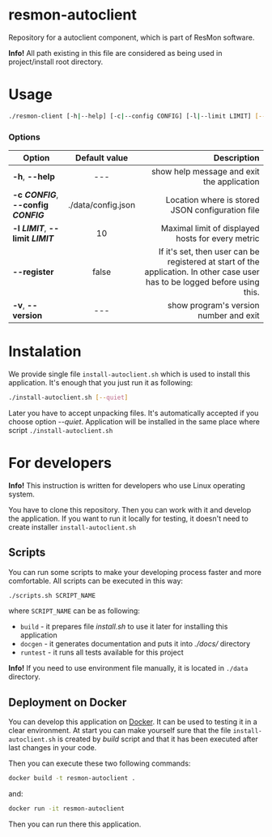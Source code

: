 # resmon-autoclient
Repository for a autoclient component, which is part of ResMon software.

**Info!** All path existing in this file are considered 
as being used in project/install root directory.

# Usage

```bash
./resmon-client [-h|--help] [-c|--config CONFIG] [-l|--limit LIMIT] [--register] [-v|--version]
```

### Options
| Option                                 | Default value        | Description                                       |
| -------------------------------------- |:--------------------:| -------------------------------------------------:|
| **-h**, **--help**                     | ---                  | show help message and exit the application        |
| **-c _CONFIG_**, **--config _CONFIG_** | ./data/config.json   | Location where is stored JSON configuration file  |
| **-l _LIMIT_**, **--limit _LIMIT_**    | 10                   | Maximal limit of displayed hosts for every metric |
| **--register**                         | false                | If it's set, then user can be registered at start of the application. In other case user has to be logged before using this. |
| **-v**, **--version**                  | ---                  | show program's version number and exit            |

# Instalation
We provide single file `install-autoclient.sh` which is used to install this application. It's enough that you just run it as following:
```bash
./install-autoclient.sh [--quiet]
```
Later you have to accept unpacking files. It's automatically accepted if you choose option _--quiet_.
Application will be installed in the same place where script `./install-autoclient.sh`

# For developers

**Info!** This instruction is written for developers who use Linux operating system.

You have to clone this repository. Then you can work with it and develop the application.
If you want to run it locally for testing, it doesn't need to create installer `install-autoclient.sh` 

## Scripts

You can run some scripts to make your developing process faster and more comfortable.
All scripts can be executed in this way:
```bash
./scripts.sh SCRIPT_NAME
```
where `SCRIPT_NAME` can be as following:
* `build` - it prepares file _install.sh_ to use it later for installing this application
* `docgen` - it generates documentation and puts it into _./docs/_ directory
* `runtest` - it runs all tests available for this project

**Info!** If you need to use environment file manually, it is located in `./data` directory.

## Deployment on Docker
You can develop this application on [Docker](https://docs.docker.com). 
It can be used to testing it in a clear environment. 
At start you can make yourself sure that the file `install-autoclient.sh` 
is created by _build_ script and that it has been executed 
after last changes in your code.

Then you can execute these two following commands:
```bash
docker build -t resmon-autoclient .
```
and:
```bash
docker run -it resmon-autoclient
```
Then you can run there this application.